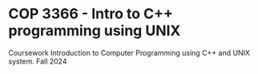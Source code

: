 # COP 3366 - Intro to C++ programming using UNIX

Coursework
Introduction to Computer Programming using C++ and UNIX system.
Fall 2024
